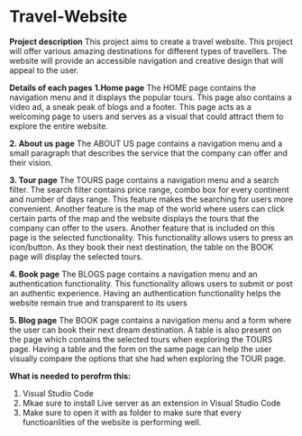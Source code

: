 # Travel-Website
**Project description**
This project aims to create a travel website. This project will offer various amazing destinations for different types of travellers. The website will provide an accessible navigation and creative design that will appeal to the user.

**Details of each pages**
**1.Home page**
The HOME page contains the navigation menu and it  displays the popular tours. This page also contains a video ad, a sneak peak of blogs  and a footer. This page acts as a welcoming page to users and serves as a visual that could attract them to explore the entire website.

**2. About us page**
The ABOUT US page contains a navigation menu and a small paragraph that describes the service that the company can offer and their vision.

**3. Tour page**
The TOURS page contains a navigation menu and a search filter. The search filter contains price range, combo box for every continent and number of days range. This feature makes the searching for users more convenient. Another feature is the map of the world where users can click certain parts of the map and the website displays the tours that the company can offer to the users. Another feature that is included on this page is the selected functionality. This functionality allows users to press an icon/button. As they book their next destination, the table on the BOOK page will display the selected tours.

**4. Book page**
The BLOGS page contains a navigation menu and an authentication functionality. This functionality allows users to submit or post an authentic experience. Having an authentication functionality helps the website remain true and transparent to its users

**5. Blog page**
The BOOK page contains a navigation menu and a form where the user can book their next dream destination. A table is also present on the page which contains the selected tours when exploring the TOURS page. Having a table and the form on the same page can help the user visually compare the options that she had when exploring the TOUR page.

**What is needed to perofrm this:**
1. Visual Studio Code
2. Mkae sure to install Live server as an extension in Visual Studio Code
3. Make sure to open it with as folder to make sure that every functioanlities of the website is performing well.
